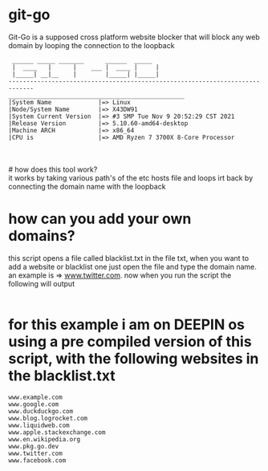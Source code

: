 # git-go
Git-Go is a supposed cross platform website blocker that will block any web domain by looping the connection to the loopback
```
 ______ _____ _______      ______  _____ 
 |  ____   |      |    ___ |  ____ |     |
 |_____| __|__    |        |_____| |_____|
-----------------------------------------------------------------------------
_________________________________________________
|System Name             |=> Linux
|Node/System Name        |=> X43DW91
|System Current Version  |=> #3 SMP Tue Nov 9 20:52:29 CST 2021
|Release Version         |=> 5.10.60-amd64-desktop
|Machine ARCH            |=> x86_64
|CPU is                  |=> AMD Ryzen 7 3700X 8-Core Processor             
```
<br>
<br>
# how does this tool work? 
<br>
it works by taking various path's of the etc hosts file and loops irt back by connecting the domain name with the loopback 

# how can you add your own domains? 

this script opens a file called blacklist.txt in the file txt, when you want to add a website or blacklist one just open the file and type the domain name. an example is => www.twitter.com. now when you run the script the following will output 
<br>
<br>
# for this example i am on DEEPIN os using a pre compiled version of this script, with the following websites in the blacklist.txt

```
www.example.com
www.google.com
www.duckduckgo.com
www.blog.logrocket.com
www.liquidweb.com
www.apple.stackexchange.com
www.en.wikipedia.org
www.pkg.go.dev
www.twitter.com
www.facebook.com
```
